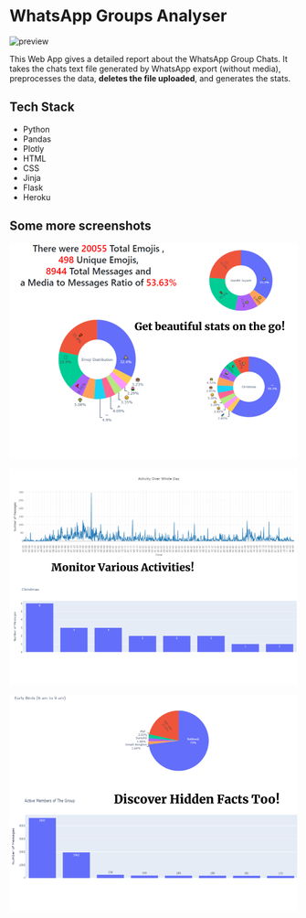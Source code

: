 # WhatsApp Groups Analyser

![preview](./previews/previewGif.gif)

This Web App gives a detailed report about the WhatsApp Group Chats. It takes the chats text file generated by WhatsApp export (without media), preprocesses the data, **deletes the file uploaded**, and generates the stats.

## Tech Stack
- Python
- Pandas
- Plotly
- HTML
- CSS
- Jinja
- Flask
- Heroku

## Some more screenshots

![image1](./app/static/img/1.png)

![image2](./app/static/img/2.png)

![image3](./app/static/img/3.png)
